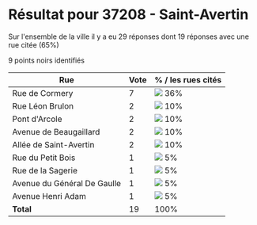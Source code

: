 # Résultat pour 37208 - Saint-Avertin

Sur l'ensemble de la ville il y a eu 29 réponses dont 19 réponses avec une rue citée (65%)

9 points noirs identifiés

| Rue | Vote | % / les rues cités|
|-----|------|-------------------|
| Rue de Cormery | 7 | <img src="../../img/bar_36.gif" />&nbsp;36%|
| Rue Léon Brulon | 2 | <img src="../../img/bar_10.gif" />&nbsp;10%|
| Pont d'Arcole | 2 | <img src="../../img/bar_10.gif" />&nbsp;10%|
| Avenue de Beaugaillard | 2 | <img src="../../img/bar_10.gif" />&nbsp;10%|
| Allée de Saint-Avertin | 2 | <img src="../../img/bar_10.gif" />&nbsp;10%|
| Rue du Petit Bois | 1 | <img src="../../img/bar_5.gif" />&nbsp;5%|
| Rue de la Sagerie | 1 | <img src="../../img/bar_5.gif" />&nbsp;5%|
| Avenue du Général De Gaulle | 1 | <img src="../../img/bar_5.gif" />&nbsp;5%|
| Avenue Henri Adam | 1 | <img src="../../img/bar_5.gif" />&nbsp;5%|
| **Total** | 19 | 100%|
